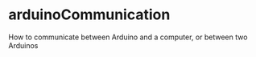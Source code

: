 # arduinoCommunication

How to communicate between Arduino and a computer, or between two Arduinos 
